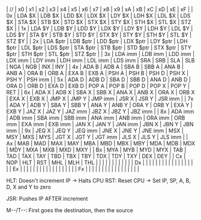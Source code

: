|    //    |    x0    |    x1    |    x2    |    x3    |    x4    |    x5    |    x6    |    x7    |    x8    |    x9    |    xA    |    xB    |    xC    |    xD    |    xE    |    xF    |
|    0x    | LDA $X   | LDB $X   | LDD $X   | LDX $X   | LDY $X   | LDH $X   | LDL $X   | LDS $X   | STA $X   | STB $X   | STD $X   | STX $X   | STY $X   | STH $X   | STL $X   | STZ $X   |
|    1x    | LDA $Y   | LDB $Y   | LDD $Y   | LDX $Y   | LDY $Y   | LDH $Y   | LDL $Y   | LDS $Y   | STA $Y   | STB $Y   | STD $Y   | STX $Y   | STY $Y   | STH $Y   | STL $Y   | STZ $Y   |
|    2x    | LDA $ptr | LDB $ptr | LDD $ptr | LDX $ptr | LDY $ptr | LDH $ptr | LDL $ptr | LDS $ptr | STA $ptr | STB $ptr | STD $ptr | STX $ptr | STY $ptr | STH $ptr | STL $ptr | STZ $ptr |
|    3x    | LDA imm  | LDB imm  | LDD imm  | LDX imm  | LDY imm  | LDH imm  | LDL imm  | LDS imm  | SRA      | SRB      | SLA      | SLB      | NGA      | NGB      | INX      | INY      |
|    4x    | ADA B    | ADB A    | SBA B    | SBB A    | ANA B    | ANB A    | ORA B    | ORB A    | EXA B    | EXB A    | PSH A    | PSH B    | PSH D    | PSH X    | PSH Y    | PSH imm  |
|    5x    | ADA D    | ADB D    | SBA D    | SBB D    | ANA D    | ANB D    | ORA D    | ORB D    | EXA D    | EXB D    | POP A    | POP B    | POP D    | POP X    | POP Y    | RET      |
|    6x    | ADA X    | ADB X    | SBA X    | SBB X    | ANA X    | ANB X    | ORA X    | ORB X    | EXA X    | EXB X    | JMP X    | JMP Y    | JMP imm  | JSR X    | JSR Y    | JSR imm  |
|    7x    | ADA Y    | ADB Y    | SBA Y    | SBB Y    | ANA Y    | ANB Y    | ORA Y    | ORB Y    | EXA Y    | EXB Y    | JAZ X    | JAZ Y    | JAZ imm  | JBZ X    | JBZ Y    | JBZ imm  |
|    8x    | ADA imm  | ADB imm  | SBA imm  | SBB imm  | ANA imm  | ANB imm  | ORA imm  | ORB imm  | EXA imm  | EXB imm  | JAN X    | JAN Y    | JAN imm  | JBN X    | JBN Y    | JBN imm  |
|    9x    | JEQ X    | JEQ Y    | JEQ imm  | JNE X    | JNE Y    | JNE imm  | MSX      | MSY      | MXS      | MYS      | JGT X    | JGT Y    | JGT imm  | JLS X    | JLS Y    | JLS imm  |
|    Ax    | MAB      | MAD      | MAX      | MAY      | MBA      | MBD      | MBX      | MBY      | MDA      | MDB      | MDX      | MDY      | MXA      | MXB      | MXD      | MXY      |
|    Bx    | MYA      | MYB      | MYD      | MYX      | TAB      | TAD      | TAX      | TAY      | TBD      | TBX      | TBY      | TDX      | TDY      | TXY      | DEX      | DEY      |
|    Cx    | NOP      | HLT      | RST      | MHL      | MLH      | THL      |          |          |          |          |          |          |          |          |          |          |
|    Dx    |          |          |          |          |          |          |          |          |          |          |          |          |          |          |          |          |
|    Ex    |          |          |          |          |          |          |          |          |          |          |          |          |          |          |          |          |
|    Fx    |          |          |          |          |          |          |          |          |          |          |          |          |          |          |          |          |

HLT: Doesn't increment IP -> Halts CPU
RST: Reset CPU -> Set IP, SP, A, B, D, X and Y to zero

JSR: Pushes IP AFTER increment

M--/T--: First goes the destination, then the source